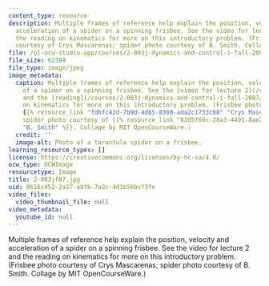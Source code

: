 ```yaml
---
content_type: resource
description: Multiple frames of reference help explain the position, velocity and
  acceleration of a spider on a spinning frisbee. See the video for lecture 2 and
  the reading on kinematics for more on this introductory problem. (Frisbee photo
  courtesy of Crys Mascarenas; spider photo courtesy of B. Smith. Collage by MIT OpenCourseWare.)
file: /ol-ocw-studio-app/courses/2-003j-dynamics-and-control-i-fall-2007/8616c4522a27a8fb7a2c4d1b56bcf3fe_2-003jf07.jpg
file_size: 62399
file_type: image/jpeg
image_metadata:
  caption: Multiple frames of reference help explain the position, velocity and acceleration
    of a spider on a spinning frisbee. See the [video for lecture 2](/courses/2-003j-dynamics-and-control-i-fall-2007/video_galleries/video-lectures)
    and the [reading](/courses/2-003j-dynamics-and-control-i-fall-2007/pages/readings)
    on kinematics for more on this introductory problem. (Frisbee photo courtesy of
    {{% resource_link "fdbfc42d-7b9d-4d65-8360-ada2c1733c88" "Crys Mascarenas" %}};
    spider photo courtesy of {{% resource_link "83d5f60c-28a3-4491-8ae2-52d86e95f982"
    "B. Smith" %}}. Collage by MIT OpenCourseWare.)
  credit: ''
  image-alt: Photo of a tarantula spider on a frisbee.
learning_resource_types: []
license: https://creativecommons.org/licenses/by-nc-sa/4.0/
ocw_type: OCWImage
resourcetype: Image
title: 2-003jf07.jpg
uid: 8616c452-2a27-a8fb-7a2c-4d1b56bcf3fe
video_files:
  video_thumbnail_file: null
video_metadata:
  youtube_id: null
---
```

Multiple frames of reference help explain the position, velocity and acceleration of a spider on a spinning frisbee. See the video for lecture 2 and the reading on kinematics for more on this introductory problem. (Frisbee photo courtesy of Crys Mascarenas; spider photo courtesy of B. Smith. Collage by MIT OpenCourseWare.)
